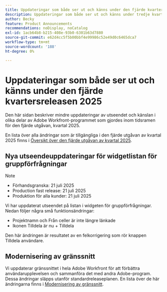 ```yaml
---
title: Uppdateringar som både ser ut och känns under den fjärde kvartersutgåvan 2025
description: Uppdateringar som både ser ut och känns under tredje kvartersutgåvan 2025
author: Becky
feature: Product Announcements
recommendations: noDisplay, noCatalog
exl-id: 1acb64b8-b215-408e-93b0-6301b63d7880
source-git-commit: e62d4cc5f5b00bbf4e99986c52e49d0c6465dca7
workflow-type: tm+mt
source-wordcount: '188'
ht-degree: 0%

---
```


# Uppdateringar som både ser ut och känns under den fjärde kvartersreleasen 2025

Den här sidan beskriver mindre uppdateringar av utseendet och känslan i olika delar av Adobe Workfront-programmet som gjordes inom tidsramen för den fjärde utgåvan, kvartal 2025.

En lista över alla ändringar som är tillgängliga i den fjärde utgåvan av kvartal 2025 finns i [Översikt över den fjärde utgåvan av kvartal 2025](/help/quicksilver/product-announcements/product-releases/25-q4-release-activity/25-q4-release-overview.md).

## Nya utseendeuppdateringar för widgetlistan för gruppförfrågningar

>[!NOTE]
>
>* Förhandsgranska: 21 juli 2025
>* Production fast release: 21 juli 2025
>* Produktion för alla kunder: 21 juli 2025

Vi har uppdaterat utseendet på listan i widgeten för gruppförfrågningar.  Nedan följer några små funktionsändringar:

* Projektnamn och Från celler är inte längre länkade
* Ikonen Tilldela är nu + Tilldela

Den här ändringen är resultatet av en felkorrigering som rör knappen Tilldela användare.


## Modernisering av gränssnitt

Vi uppdaterar gränssnittet i hela Adobe Workfront för att förbättra användarupplevelsen och sammanföra det med andra Adobe-program. Dessa ändringar släpps utanför standardreleaseplanen. En lista över de här ändringarna finns i [Modernisering av gränssnitt](/help/quicksilver/product-announcements/product-releases/interface-modernization/interface-modernization.md).
